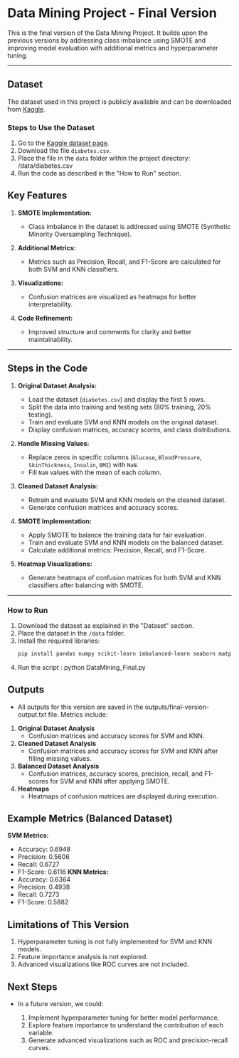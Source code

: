 # Data Mining Project - Final Version

This is the final version of the Data Mining Project. It builds upon the previous versions by addressing class imbalance using SMOTE and improving model evaluation with additional metrics and hyperparameter tuning.

---
## Dataset

The dataset used in this project is publicly available and can be downloaded from [Kaggle](https://www.kaggle.com/datasets/saurabh00007/diabetescsv).

### Steps to Use the Dataset
1. Go to the [Kaggle dataset page](https://www.kaggle.com/datasets/saurabh00007/diabetescsv).
2. Download the file `diabetes.csv`.
3. Place the file in the `data` folder within the project directory: /data/diabetes.csv
4. Run the code as described in the "How to Run" section.

## Key Features

1. **SMOTE Implementation:**
   - Class imbalance in the dataset is addressed using SMOTE (Synthetic Minority Oversampling Technique).

2. **Additional Metrics:**
   - Metrics such as Precision, Recall, and F1-Score are calculated for both SVM and KNN classifiers.

3. **Visualizations:**
   - Confusion matrices are visualized as heatmaps for better interpretability.

4. **Code Refinement:**
   - Improved structure and comments for clarity and better maintainability.

---

## Steps in the Code

1. **Original Dataset Analysis:**
   - Load the dataset (`diabetes.csv`) and display the first 5 rows.
   - Split the data into training and testing sets (80% training, 20% testing).
   - Train and evaluate SVM and KNN models on the original dataset.
   - Display confusion matrices, accuracy scores, and class distributions.

2. **Handle Missing Values:**
   - Replace zeros in specific columns (`Glucose`, `BloodPressure`, `SkinThickness`, `Insulin`, `BMI`) with `NaN`.
   - Fill `NaN` values with the mean of each column.

3. **Cleaned Dataset Analysis:**
   - Retrain and evaluate SVM and KNN models on the cleaned dataset.
   - Generate confusion matrices and accuracy scores.

4. **SMOTE Implementation:**
   - Apply SMOTE to balance the training data for fair evaluation.
   - Train and evaluate SVM and KNN models on the balanced dataset.
   - Calculate additional metrics: Precision, Recall, and F1-Score.

5. **Heatmap Visualizations:**
   - Generate heatmaps of confusion matrices for both SVM and KNN classifiers after balancing with SMOTE.

---

### How to Run

1. Download the dataset as explained in the "Dataset" section.
2. Place the dataset in the `/data` folder.
3. Install the required libraries:
   ```bash
   pip install pandas numpy scikit-learn imbalanced-learn seaborn matplotlib


4. Run the script : 
   python DataMining_Final.py
   
## Outputs
- All outputs for this version are saved in the outputs/final-version-output.txt file. Metrics include:

1. **Original Dataset Analysis**
   - Confusion matrices and accuracy scores for SVM and KNN.
2. **Cleaned Dataset Analysis**
   - Confusion matrices and accuracy scores for SVM and KNN after filling missing values.
3. **Balanced Dataset Analysis**
   - Confusion matrices, accuracy scores, precision, recall, and F1-scores for SVM and KNN after applying SMOTE.
4. **Heatmaps**
   - Heatmaps of confusion matrices are displayed during execution.

## Example Metrics (Balanced Dataset)

   **SVM Metrics:**
   - Accuracy: 0.6948
   - Precision: 0.5606
   - Recall: 0.6727
   - F1-Score: 0.6116
   **KNN Metrics:**
   - Accuracy: 0.6364
   - Precision: 0.4938
   - Recall: 0.7273
   - F1-Score: 0.5882

## Limitations of This Version
   1. Hyperparameter tuning is not fully implemented for SVM and KNN models.
   2. Feature importance analysis is not explored.
   3. Advanced visualizations like ROC curves are not included.   

## Next Steps
- In a future version, we could:

   1. Implement hyperparameter tuning for better model performance.
   2. Explore feature importance to understand the contribution of each variable.
   3. Generate advanced visualizations such as ROC and precision-recall curves.   

